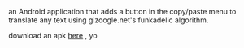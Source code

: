 an Android application that adds a button in the copy/paste menu to translate any text using gizoogle.net's funkadelic algorithm.

download an apk [here](https://drive.google.com/file/d/1MZmU1oKKgmPddokjNCPgAWrC9JcfhcW-/view?usp=sharing)
, yo 


